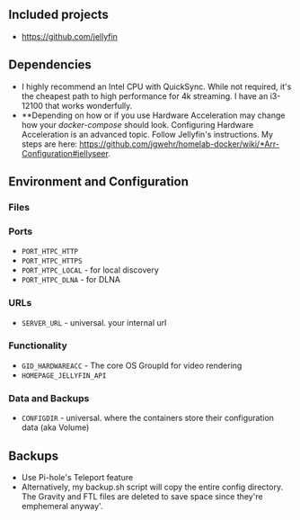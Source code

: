 ## Included projects

- https://github.com/jellyfin

## Dependencies

- I highly recommend an Intel CPU with QuickSync. While not required, it's the cheapest path to high performance for 4k streaming. I have an i3-12100 that works wonderfully.
- **Depending on how or if you use Hardware Acceleration may change how your *docker-compose* should look. Configuring Hardware Acceleration is an advanced topic. Follow Jellyfin's instructions. My steps are here: https://github.com/jgwehr/homelab-docker/wiki/*Arr-Configuration#jellyseer. 


## Environment and Configuration

### Files

### Ports
- `PORT_HTPC_HTTP`
- `PORT_HTPC_HTTPS`
- `PORT_HTPC_LOCAL` - for local discovery
- `PORT_HTPC_DLNA` - for DLNA


### URLs
- `SERVER_URL` - universal. your internal url

### Functionality
- `GID_HARDWAREACC` - The core OS GroupId for video rendering
- `HOMEPAGE_JELLYFIN_API`


### Data and Backups
- `CONFIGDIR` - universal. where the containers store their configuration data (aka Volume)

## Backups
- Use Pi-hole's Teleport feature
- Alternatively, my backup.sh script will copy the entire config directory. The Gravity and FTL files are deleted to save space since they're emphemeral anyway'.